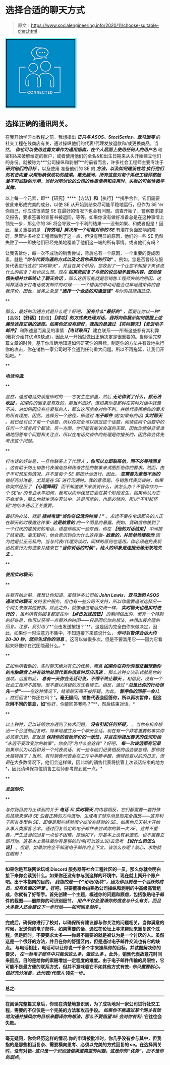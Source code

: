 # 选择合适的聊天方式

> 原文：<https://www.socialengineering.info/2020/11/choose-suitable-chat.html>

[![](img/de0a45f678f3e0cc41b4039c0558f050.png)](https://1.bp.blogspot.com/-u1U7vvUI7S4/X75fiNpQsYI/AAAAAAAALJ4/5t2rBnYrkPYB8t8jHkzDrRbYd565EPvgQCLcBGAsYHQ/s226/Choose%2BA%2BSuitable%2BChat.%2Bwww.socialengineers.net.png)

## **选择正确的通讯网关。**

在我开始学习本教程之前，我想指出 ***它只与 ASOS、SteelSeries、亚马逊等*** 的社交工程在线商店有关，通过操纵他们的代表/代理发放退款和/或更换商品。当然， ***你也可以使用这篇文章作为通用指南，在个人层面上使用任何人的用户名*** 和密码&来破解给定的帐户，或者使用他们的全名&和出生日期来从头开始建立他们的身份。就被称为**“公司操纵和剥削”**的前者而言，许多社会工程师主要专注于 ***研究他们的目标*** ，以及使用 准备他们的 SE 的 ***方法，以及如何建设性地 ***执行他们的攻击向量*** 以帮助确保成功的结果。毫无疑问，所有这些对每个系统工程师都起着不可或缺的作用，当针对所讨论的公司的性质使用和应用时，失败的可能性微乎其微。***

 

以上每一个元素，即**【研究】****【方法】**和**【执行】**携手合作，它们需要彼此来形成完美的成分，以使 SE 从开始到结束尽可能平稳地运行，但作为 SE 'er 你自己，你应该很清楚 SE 在最好的情况下也会有问题。调查开始了，警察要求提交报告，要求签署的宣誓书被退回，等等。如果你没有做好准备总是在这种事情上领先一步，那么你的 SE 将会导致一个不利的结果——没有如果、和或者但是！因此，至关重要的是 ***【有效地】解决每一个可能对你的 SE*** 有潜在负面影响的障碍，尽管许多社交工程师做到了这一点，但没有明显的原因，他们的一些 SE 仍然失败了——即使他们已经完美地覆盖了他们这一端的所有事情。或者他们有吗？

 

让我告诉你，每一次不成功的销售尝试，背后总有一个原因，一个重要的促成因素，就是 ***“你与代表沟通的方式以及之后你采取的行动”*** 。例如，您是否曾经与服务代表进行过*的“实时聊天”，并且在某个阶段，您收到了一个让您不知接下来该说什么的回复？我也这么想。现在 ***如果您回复了与您的说法相矛盾的内容，然后惊慌失措并立即终止了聊天会话*** ，那么这很可能就是您销售工程师失败的原因。这同样适用于打电话或发邮件的时候——一个错误的举动可能会过早地结束你的自我评价。因此，当务之急是 ***“选择一个合适的沟通途径”*** 与你的技能相适应。*

 **

*那么，最好的沟通方式是什么呢？好吧， ***没有什么“最好的”*** ，而是让你以一种**【高效】****【舒适】****【自信】****【成功】**的方式来处理对话，我将向你展示如何根据上述属性选择正确的途径。如果你还没有想好，我指的是通过 ***【实时聊天】******【发送电子邮件】*** 和陈述显而易见的事情 ***【电话联系】*** 建立联系——所有这些都有其利弊(我将介绍其优点&缺点)，因此从一开始就做出正确决定是很重要的。当你读完整篇文章的时候，基于你准确地知道如何研究你的目标，制定你的方法并有效地执行你的攻击，你在销售一家公司时不会遇到任何重大问题。所以不再拖延，让我们开始吧。*

 **

***电话沟通:***

 **

*显然，通过电话交谈是即时的——它发生在那里，然后 ***无论你说了什么，都无法收回*** 。如果你的回复是有效的，那当然很好，但如果你是那种在实时对话中犹豫不决、对如何回应有些紧张的人，那么这可能会对你不利，并给代表拒绝你的要求的所有理由。因此，选择另一个途径，即通过 ***电子邮件*** 或(如果有的话) ***实时聊天*** 。我已经讨论了每一个话题，所以你完全可以跳过这个话题，阅读这两个话题中的任何一个或者两个都读。另一方面，你可能有能说会道的天赋，因此你能够非常准确地回答每个问题和关注点，所以在电话交谈中的处理是你擅长的，因此你会优先考虑这个问题。*

 **

*打电话的好处是，一旦你联系上了代理人 ***，你可以立即联系他，而不必等待回复*** 。这有助于防止销售代表编造各种稀奇古怪的故事来试图拒绝你的要求。然而，由于不可预见的情况，并不是每个 SE 都按计划进行，因此， ***您需要为意想不到的*** 做好充分准备，尤其是在 SE 进行沟通时。我的意思是。与销售代表交谈时，如果你突然经历了 ***【心理障碍】*** 而不知道接下来该说什么，该怎么办？不管你作为一个 SE'er 的专业水平如何，我可以向你保证它会在某个阶段发生，如果你认为它不会发生，那么你就生活在否认中。这是可能的，也是必然的，所以“不引起怀疑”地结束通话至关重要。*

*最好的办法，就是 ***挂掉电话“当你在说话的时候！”*** 。永远不要在电话那头的人正在聊天的时候做这件事- ***这是故意的*** 的一个明显的暴露。例如，我确信你接到了一个讨厌的推销员的电话，诱惑你购买一些东西，你在 ***【他的对话结束】*** 中间按了结束键。毫无疑问，他会意识到你为什么这样做- ***故意的，并简单地摆脱他*** 因为他是公正无私的。当与代表/代理交谈时，同样的原则也适用。你必须避免表现出故意行为的迹象并结束它 ***“当你说话的时候”，给人的印象是连接无缘无故地失去*** 。*

 **

***使用实时聊天:***

 **

*在我开始之前，我想让你知道，虽然许多公司如 ***John Lewis、亚马逊和 ASOS 通过实时聊天*** 支持客户服务，但也有一些公司不支持，所以你需要通过选择另一个网关来做其他安排。除此之外，就像通过电话交流一样， ***实时聊天也是实时进行的*** ，虽然所有的回复都是在你 ***【点击发送按钮】*** 的瞬间做出的，但有一个特别的好处是，你可以获得一点额外的时间——只是回忆你的想法，并想出最合适的回复。注意，我引用了**“点击发送按钮？”**。这是因为完全由你来做决定，因此，如果你一时注意力不集中，不知道接下来该说什么， ***你可以暂停会话大约 20-30 秒，然后生成你的消息*** 。这可以做很多次，但是不要滥用它——因为它看起来好像你在试图隐藏什么。*

 **

*正如你所看到的，实时聊天绝对有它的优势，而且 ***如果你在将你的想法翻译到你的电脑键盘上并有效地处理代表的信息时反应迅速*** ，那么这种交流形式就是你的强项。话虽如此， ***总有一天你会无话可说，不得不终止聊天*** 。相信我，没有一个社会工程师不搞砸，但不要以消极的方式看待它。相反，通过 ***“总是比你的行动领先一步”***——在这种情况下，结束聊天而不被怀疑。为此， ***暂停你的回答一会儿*** ，然后回复**“你还在吗？”**。毫无疑问，销售代表会回答你，所以再次暂停，但这次用不同的信息，如**“你好，你能回答我吗？”**，然后结束对话。*

 **

*以上种种，足以证明你方遇到了技术问题， ***没有引起任何怀疑，*** 。当你有机会想出一个合适的回复时，简单地建立另一个聊天会话。现在有一个非常重要的事实你必须意识到，那就是 ***保持你的自我评价的一致性，并且在你提出要求的任何阶段*** “永远不要改变你的故事”。你会问“为什么会这样”？好吧， ***每一次谈话都有记录*** 如果你认为以后和另一个代表说话，说一些与他们记录相反的话会被忽视，那你就大错特错了！当然，有时销售代表会在工作中半睡半醒，懒得检查以前的日志，但是*在大多数情况下，他们会这样做，因此新的销售代表将接管上次谈话结束的地方*，因此请确保每位销售工程师都考虑到这一点。*

 **

***发送邮件:***

 **

*与你到目前为止读到的关于 ***电话*** 和 ***实时聊天*** 的内容相反，它们都需要一套特殊的技能来保持 SE 沿着正确的方向流动，*生成电子邮件消息则完全相反——这有利于所有类型的 SE，即使是那些经验很少或没有经验的 SE*。如果你几天前才开始从事人类黑客艺术，通过回复给定的电子邮件来尝试你的第一次 SE，这并不重要，产生适当的回复一点也不困难，原因如下。*你基本上没有紧迫感，也不需要立即行动，这基本上意味着你有足够的时间(可以这么说)去思考 ***【说什么和怎么说】*** 。但是，如果你完全不知道电子邮件的上下文，该怎么办呢？放心，求助就在眼前！**

 ****

**如果你是互联网论坛或 Discord 服务器等社会工程社区的一员，那么你就会明白接下来你会读到什么。如果你还没有参与到这样的环境中，现在就上网开个账户吧。出于本指南的目的， ***我指的是一个“论坛/版块”，因为你目前是一个活跃的成员，没有负面的声誉*** 。好吧，只要董事会由熟悉公司操纵和剥削的中高级高管组成，你就有了好帮手。首先创建一个主题，概述你的问题和顾虑，包括张贴电子邮件的截图——删除你的可识别细节。 ***用户不仅会澄清你的信息与什么有关，而且大多数人还会建议下一步行动——如何回复邮件*** 。**

 ****

**完成后，确保你进行了校对，以确保所有建议都与你关注的问题相关。当你满意的时候，发送你的电子邮件，如果需要的话，通过在论坛上寻求帮助来重复这个过程，但是同时，不要要求太多——你最不需要的就是被认为是一个讨厌的人。虽然这是一个很好的方法，并且在你的舒适区内，但是通过电子邮件交流也有它的缺点。 与电话相比，电话可以让你说一千多个字来操纵你的目标，并试图解决你的要求， ***在一封电子邮件中只能说这么多，做这么多*** 。此外，销售代表故意花时间来回应，目的是给你的索赔增加一定程度的难度。由于电子邮件传输的局限性，它可能不是最方便的联系方式，但并不意味着它不如其他方式有效- ***你只需要耐心，做好充分准备，比代表/代理人*** 领先一步。**

 ****

****总之:****

 ****

**在阅读完整篇文章后，你现在清楚地意识到，为了成功地对一家公司进行社交工程，需要的不仅仅是一个完美的方法和攻击手段。 ***如果你不能通过某个网关有效地沟通并操纵你的目标来翻译你的想法，那么不要指望 SE 会对你有利-*** 它往往会失败。**

 ****

**毫无疑问，你会经历这样的情况:你的申请被批准时，你几乎没有参与其中，但我指的是那些相当复杂、需要横向思考、必须以完美的方式回复的 se。在选择网关时，没有对错- *这只是一个识别通信渠道类型的问题，这是你的“优势”，而不是你的弱点*。**